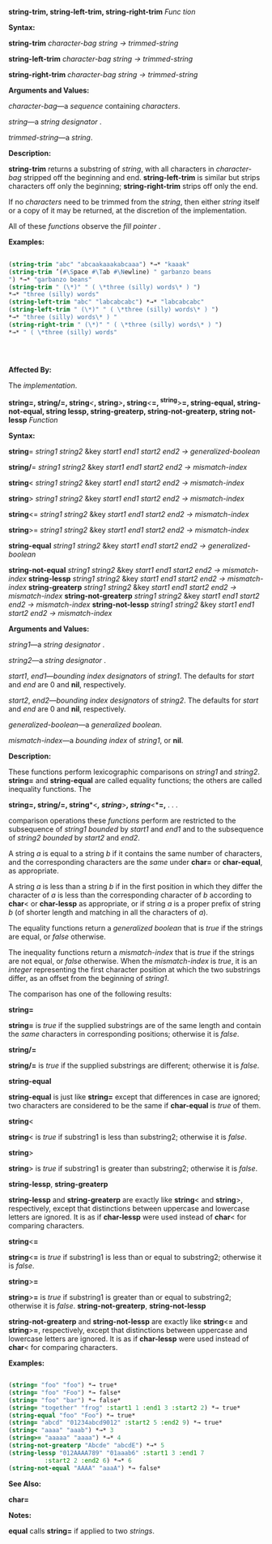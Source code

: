 **string-trim, string-left-trim, string-right-trim** *Func tion* 



**Syntax:** 



**string-trim** *character-bag string → trimmed-string* 



**string-left-trim** *character-bag string → trimmed-string* 



**string-right-trim** *character-bag string → trimmed-string* 



**Arguments and Values:** 



*character-bag*—a *sequence* containing *characters*. 



*string*—a *string designator* . 



*trimmed-string*—a *string*. 



**Description:** 



**string-trim** returns a substring of *string*, with all characters in *character-bag* stripped off the beginning and end. **string-left-trim** is similar but strips characters off only the beginning; **string-right-trim** strips off only the end. 



If no *characters* need to be trimmed from the *string*, then either *string* itself or a copy of it may be returned, at the discretion of the implementation. 



All of these *functions* observe the *fill pointer* . 



**Examples:**
```lisp
 
(string-trim "abc" "abcaakaaakabcaaa") *→* "kaaak" 
(string-trim ’(#\Space #\Tab #\Newline) " garbanzo beans 
") *→* "garbanzo beans" 
(string-trim " (\*)" " ( \*three (silly) words\* ) ") 
*→* "three (silly) words" 
(string-left-trim "abc" "labcabcabc") *→* "labcabcabc" 
(string-left-trim " (\*)" " ( \*three (silly) words\* ) ") 
*→* "three (silly) words\* ) " 
(string-right-trim " (\*)" " ( \*three (silly) words\* ) ") 
*→* " ( \*three (silly) words" 

 
 

```
**Affected By:** 



The *implementation*. 



<b>string=, string/=, string</b><i>&lt;</i><b>, string</b><i>&gt;</i><b>, string</b><i>&lt;</i><b>=, <sup>string</sup></b>&gt;<b>=, string-equal, string-not-equal, string lessp, string-greaterp, string-not-greaterp, string not-lessp</b> <i>Function</i> 



**Syntax:** 



**string**= *string1 string2* &amp;key *start1 end1 start2 end2 → generalized-boolean* 



**string/**= *string1 string2* &amp;key *start1 end1 start2 end2 → mismatch-index* 



**string**&lt; *string1 string2* &amp;key *start1 end1 start2 end2 → mismatch-index* 



**string**&gt; *string1 string2* &amp;key *start1 end1 start2 end2 → mismatch-index* 



**string**&lt;= *string1 string2* &amp;key *start1 end1 start2 end2 → mismatch-index* 



**string**&gt;= *string1 string2* &amp;key *start1 end1 start2 end2 → mismatch-index* 



**string-equal** *string1 string2* &amp;key *start1 end1 start2 end2 → generalized-boolean* 



**string-not-equal** *string1 string2* &amp;key *start1 end1 start2 end2 → mismatch-index* **string-lessp** *string1 string2* &amp;key *start1 end1 start2 end2 → mismatch-index* **string-greaterp** *string1 string2* &amp;key *start1 end1 start2 end2 → mismatch-index* **string-not-greaterp** *string1 string2* &amp;key *start1 end1 start2 end2 → mismatch-index* **string-not-lessp** *string1 string2* &amp;key *start1 end1 start2 end2 → mismatch-index* 



**Arguments and Values:** 



*string1*—a *string designator* . 



*string2*—a *string designator* . 



*start1*, *end1*—*bounding index designators* of *string1*. The defaults for *start* and *end* are 0 and **nil**, respectively. 



*start2*, *end2*—*bounding index designators* of *string2*. The defaults for *start* and *end* are 0 and **nil**, respectively. 



*generalized-boolean*—a *generalized boolean*. 



*mismatch-index*—a *bounding index* of *string1*, or **nil**. 



**Description:** 



These functions perform lexicographic comparisons on *string1* and *string2*. **string=** and **string-equal** are called equality functions; the others are called inequality functions. The 







 



 



**string=, string/=, string***&lt;***, string***&gt;***, string***&lt;***=,** *. . .* 



comparison operations these *functions* perform are restricted to the subsequence of *string1 bounded* by *start1* and *end1* and to the subsequence of *string2 bounded* by *start2* and *end2*. 



A string *a* is equal to a string *b* if it contains the same number of characters, and the corresponding characters are the *same* under **char=** or **char-equal**, as appropriate. 



A string *a* is less than a string *b* if in the first position in which they differ the character of *a* is less than the corresponding character of *b* according to **char**&lt; or **char-lessp** as appropriate, or if string *a* is a proper prefix of string *b* (of shorter length and matching in all the characters of *a*). 



The equality functions return a *generalized boolean* that is *true* if the strings are equal, or *false* otherwise. 



The inequality functions return a *mismatch-index* that is *true* if the strings are not equal, or *false* otherwise. When the *mismatch-index* is *true*, it is an *integer* representing the first character position at which the two substrings differ, as an offset from the beginning of *string1*. 



The comparison has one of the following results: 



**string=** 



**string=** is *true* if the supplied substrings are of the same length and contain the *same* characters in corresponding positions; otherwise it is *false*. 



**string/=** 



**string/=** is *true* if the supplied substrings are different; otherwise it is *false*. 



**string-equal** 



**string-equal** is just like **string=** except that differences in case are ignored; two characters are considered to be the same if **char-equal** is *true* of them. 



**string**&lt; 



**string**&lt; is *true* if substring1 is less than substring2; otherwise it is *false*. 



**string**&gt; 



**string**&gt; is *true* if substring1 is greater than substring2; otherwise it is *false*. 



**string-lessp**, **string-greaterp** 



**string-lessp** and **string-greaterp** are exactly like **string**&lt; and **string**&gt;, respectively, except that distinctions between uppercase and lowercase letters are ignored. It is as if **char-lessp** were used instead of **char**&lt; for comparing characters. 



**string**&lt;**=** 



**string**&lt;**=** is *true* if substring1 is less than or equal to substring2; otherwise it is *false*. 



 



 



**string**&gt;**=** 



**string**&gt;**=** is *true* if substring1 is greater than or equal to substring2; otherwise it is *false*. **string-not-greaterp**, **string-not-lessp** 



**string-not-greaterp** and **string-not-lessp** are exactly like **string**&lt;**=** and **string**&gt;**=**, respectively, except that distinctions between uppercase and lowercase letters are ignored. It is as if **char-lessp** were used instead of **char**&lt; for comparing characters. 



**Examples:**
```lisp

(string= "foo" "foo") *→ true* 
(string= "foo" "Foo") *→ false* 
(string= "foo" "bar") *→ false* 
(string= "together" "frog" :start1 1 :end1 3 :start2 2) *→ true* 
(string-equal "foo" "Foo") *→ true* 
(string= "abcd" "01234abcd9012" :start2 5 :end2 9) *→ true* 
(string< "aaaa" "aaab") *→* 3 
(string>= "aaaaa" "aaaa") *→* 4 
(string-not-greaterp "Abcde" "abcdE") *→* 5 
(string-lessp "012AAAA789" "01aaab6" :start1 3 :end1 7 
	      :start2 2 :end2 6) *→* 6 
(string-not-equal "AAAA" "aaaA") *→ false* 

```
**See Also:** 



**char=** 



**Notes:** 



**equal** calls **string=** if applied to two *strings*. 



